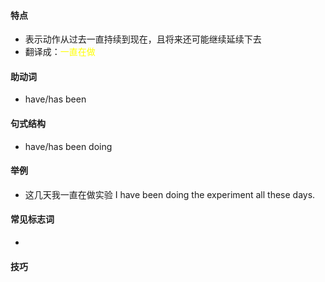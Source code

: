 #### 特点
* 表示动作从过去一直持续到现在，且将来还可能继续延续下去
* 翻译成：<font color="#ffff00">一直在做</font>
#### 助动词
* have/has been
#### 句式结构
* have/has been doing
#### 举例
* 这几天我一直在做实验
  I have been doing the experiment all these days.
#### 常见标志词
* 
#### 技巧